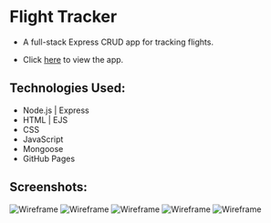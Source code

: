 # Flight Tracker

* A full-stack Express CRUD app for tracking flights.

* Click [here]() to view the app.

## Technologies Used:

* Node.js | Express
* HTML | EJS
* CSS
* JavaScript
* Mongoose
* GitHub Pages

## Screenshots:

![Wireframe]()
![Wireframe]()
![Wireframe]()
![Wireframe]()
![Wireframe]()